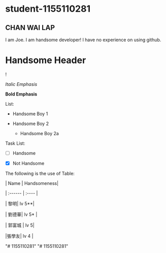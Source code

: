 ﻿# student-1155110281
## CHAN WAI LAP

I am Joe. I am handsome developer!
I have no experience on using github.

# Handsome Header

!


*Italic Emphasis*

**Bold Emphasis**



List:

* Handsome Boy 1

* Handsome Boy 2

   * Handsome Boy 2a


Task List:

- [ ] Handsome
- [X] Not Handsome



The following is the use of Table:


| Name | Handsomeness|

| :------ | :---- |

|    黎明| lv 5**|

| 劉德華| lv 5* |

| 郭富城 | lv 5|

|張學友| lv 4 |


"# 1155110281" 
"# 1155110281" 

